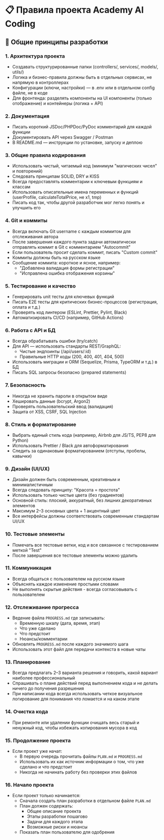 # 📋 Правила проекта Academy AI Coding

## 🎯 Общие принципы разработки

### 1. Архитектура проекта
- Создавать структурированные папки (controllers/, services/, models/, utils/)
- Логика и бизнес-правила должны быть в отдельных сервисах, не напрямую в контроллерах
- Конфигурации (ключи, настройки) — в .env или в отдельном config файле, не в коде
- Для фронтенда: разделять компоненты на UI компоненты (только отображение) и контейнеры (логика + API)

### 2. Документация
- Писать короткий JSDoc/PHPDoc/PyDoc комментарий для каждой функции
- Документировать API через Swagger / Postman
- В README.md — инструкции по установке, запуску и деплою

### 3. Общие правила кодирования
- Использовать чистый, читаемый код (минимум "магических чисел" и повторений)
- Следовать принципам SOLID, DRY и KISS
- Всегда предоставлять комментарии к ключевым функциям и классам
- Использовать описательные имена переменных и функций (userProfile, calculateTotalPrice, не x1, tmp)
- Писать код так, чтобы другой разработчик мог легко понять и улучшить его

### 4. Git и коммиты
- Всегда включать Git username с каждым коммитом для отслеживания автора
- После завершения каждого пункта задачи автоматически отправлять коммит в Git с комментарием "Autocommit"
- Если пользователь просит сделать коммит, писать "Custom commit"
- Коммиты должны быть на русском языке
- Сообщение коммита: короткое и ясное, например:
  - "Добавлена валидация формы регистрации"
  - "Исправлена ошибка отображения корзины"

### 5. Тестирование и качество
- Генерировать unit тесты для ключевых функций
- Писать E2E тесты для критических бизнес-процессов (регистрация, оплата и т.д.)
- Проверять код линтером (ESLint, Prettier, Pylint, Black)
- Автоматизировать CI/CD (например, GitHub Actions)

### 6. Работа с API и БД
- Всегда обрабатывать ошибки (try/catch)
- Для API — использовать стандарты REST/GraphQL:
  - Чистые эндпоинты (/api/users/:id)
  - Правильные HTTP коды (200, 400, 401, 404, 500)
- Использовать миграции и ORM (Sequelize, Prisma, TypeORM и т.д.) в БД
- Писать SQL запросы безопасно (prepared statements)

### 7. Безопасность
- Никогда не хранить пароли в открытом виде
- Хешировать данные (bcrypt, Argon2)
- Проверять пользовательский ввод (валидация)
- Защита от XSS, CSRF, SQL Injection

### 8. Стиль и форматирование
- Выбрать единый стиль кода (например, Airbnb для JS/TS, PEP8 для Python)
- Использовать Prettier / Black для автоформатирования
- Следить за одинаковым форматированием (отступы, пробелы, кавычки)

### 9. Дизайн (UI/UX)
- Дизайн должен быть современным, креативным и минималистичным
- Всегда следовать принципу: "Красота = простота"
- Использовать только чистые цвета (без градиентов)
- Основной стиль: плоский, аккуратный, без лишних декоративных элементов
- Максимум 2–3 основных цвета + 1 акцентный цвет
- Все интерфейсы должны соответствовать современным стандартам UI/UX

### 10. Тестовые элементы
- Помечать все тестовые ветки, код и все связанное с тестированием меткой "Test"
- После завершения все тестовые элементы можно удалить

### 11. Коммуникация
- Всегда общаться с пользователем на русском языке
- Объяснять каждое изменение простыми словами
- Не выполнять скрытые действия - всегда согласовывать с пользователем

### 12. Отслеживание прогресса
- Ведение файла `PROGRESS.md` где записывать:
  - Временную шкалу (дата, время, этап)
  - Что уже сделано
  - Что предстоит
  - Нюансы/комментарии
- Обновлять `PROGRESS.md` после каждого значимого шага
- Использовать этот файл для передачи контекста в новые чаты

### 13. Планирование
- Всегда предлагать 2–3 варианта решения и говорить, какой вариант наиболее профессиональный
- Спрашивать о плане действий перед выполнением кода и не делать ничего до получения разрешения
- При написании кода всегда использовать четкое визуальное логирование для понимания что ломается и на каком этапе

### 14. Очистка кода
- При ремонте или удалении функции очищать весь старый и ненужный код, чтобы избежать копирования мусора в код

### 15. Продолжение проекта
- Если проект уже начат:
  - В первую очередь прочитать файлы `PLAN.md` и `PROGRESS.md`
  - Использовать их как источник информации о том, что уже сделано и что предстоит
  - Никогда не начинать работу без проверки этих файлов

### 16. Начало проекта
- Если проект только начинается:
  - Сначала создать план разработки в отдельном файле `PLAN.md`
  - План должен содержать:
    - Общее описание проекта
    - Этапы разработки пошагово
    - Задачи для каждого этапа
    - Возможные риски и нюансы
  - Показать план пользователю для одобрения
